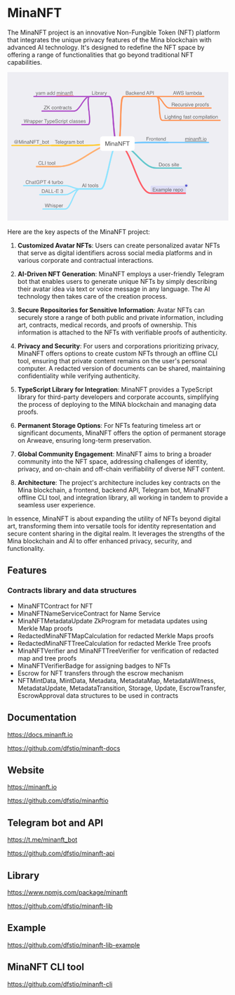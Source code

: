 # MinaNFT

The MinaNFT project is an innovative Non-Fungible Token (NFT) platform that integrates the unique privacy features of the Mina blockchain with advanced AI technology. It's designed to redefine the NFT space by offering a range of functionalities that go beyond traditional NFT capabilities.

![MinaNFT structure](/images/structure.png)

Here are the key aspects of the MinaNFT project:

1. **Customized Avatar NFTs**: Users can create personalized avatar NFTs that serve as digital identifiers across social media platforms and in various corporate and contractual interactions.

2. **AI-Driven NFT Generation**: MinaNFT employs a user-friendly Telegram bot that enables users to generate unique NFTs by simply describing their avatar idea via text or voice message in any language. The AI technology then takes care of the creation process.

3. **Secure Repositories for Sensitive Information**: Avatar NFTs can securely store a range of both public and private information, including art, contracts, medical records, and proofs of ownership. This information is attached to the NFTs with verifiable proofs of authenticity.

4. **Privacy and Security**: For users and corporations prioritizing privacy, MinaNFT offers options to create custom NFTs through an offline CLI tool, ensuring that private content remains on the user's personal computer. A redacted version of documents can be shared, maintaining confidentiality while verifying authenticity.

5. **TypeScript Library for Integration**: MinaNFT provides a TypeScript library for third-party developers and corporate accounts, simplifying the process of deploying to the MINA blockchain and managing data proofs.

6. **Permanent Storage Options**: For NFTs featuring timeless art or significant documents, MinaNFT offers the option of permanent storage on Arweave, ensuring long-term preservation.

7. **Global Community Engagement**: MinaNFT aims to bring a broader community into the NFT space, addressing challenges of identity, privacy, and on-chain and off-chain verifiability of diverse NFT content.

8. **Architecture**: The project's architecture includes key contracts on the Mina blockchain, a frontend, backend API, Telegram bot, MinaNFT offline CLI tool, and integration library, all working in tandem to provide a seamless user experience.

In essence, MinaNFT is about expanding the utility of NFTs beyond digital art, transforming them into versatile tools for identity representation and secure content sharing in the digital realm. It leverages the strengths of the Mina blockchain and AI to offer enhanced privacy, security, and functionality.

## Features

### Contracts library and data structures

- MinaNFTContract for NFT
- MinaNFTNameServiceContract for Name Service
- MinaNFTMetadataUpdate ZkProgram for metadata updates using Merkle Map proofs
- RedactedMinaNFTMapCalculation for redacted Merkle Maps proofs
- RedactedMinaNFTTreeCalculation for redacted Merkle Tree proofs
- MinaNFTVerifier and MinaNFTTreeVerifier for verification of redacted map and tree proofs
- MinaNFTVerifierBadge for assigning badges to NFTs
- Escrow for NFT transfers through the escrow mechanism
- NFTMintData, MintData, Metadata, MetadataMap, MetadataWitness, MetadataUpdate, MetadataTransition, Storage, Update, EscrowTransfer, EscrowApproval data structures to be used in contracts

## Documentation

https://docs.minanft.io

https://github.com/dfstio/minanft-docs

## Website

https://minanft.io

https://github.com/dfstio/minanftio

## Telegram bot and API

https://t.me/minanft_bot

https://github.com/dfstio/minanft-api

## Library

https://www.npmjs.com/package/minanft

https://github.com/dfstio/minanft-lib

## Example

https://github.com/dfstio/minanft-lib-example

## MinaNFT CLI tool

https://github.com/dfstio/minanft-cli
